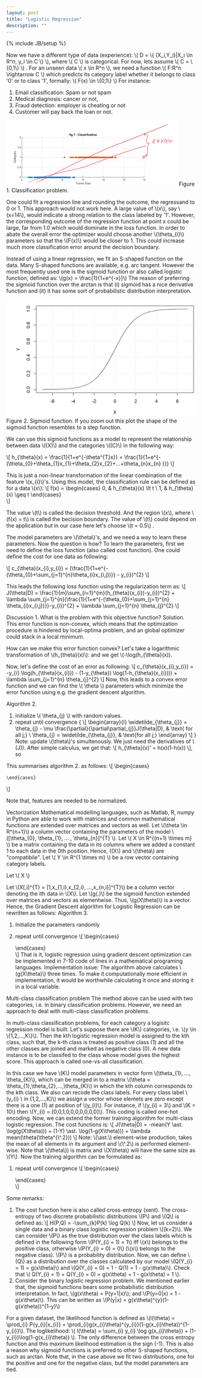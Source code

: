 ```yaml
---
layout: post
title: "Logistic Regression"
description: ""
---
```

{% include JB/setup %}

Now we have a different type of data (experience): \\( D = \\{ (X_i,Y_i)|X_i \in R^n, y_i \in C \\} \\), where \\( C \\) is categorical. For now, lets
assume \\( C = \\{0,1\\} \\) . For an unseen data \\( x \in R^n \\), we need a function \\( F:R^n \rightarrow  C \\) which predicts its category label whether
it belongs to class '0' or to class '1', formally: \\( F(x) \in \\{0,1\\} \\)
For instance:
1. Email classification: Spam or not spam
2. Medical diagnosis: cancer or not,
3. Fraud detection: employer is cheating or not
4. Customer will pay back the loan or not.

![Figure 1](Figure1.png)
Figure 1. Classification problem.

One could fit a regression line and rounding the outcome, the regressand to 0 or 1. This approach would not work here.
A large value of \\(x\\), say \\(x=14\\), would indicate a strong relation to the class labeled by '1'. However, the corresponding
outcome of the regression function at point x could be large, far from 1.0 which would dominate in the loss function. In order to abate the overall
error the optimizer would choose another \\(\theta_{i}\\) parameters so that the \\(F(x)\\) would be closer to 1. This could increase much more 
classification error around the decision boundary.

Instead of using a linear regression, we fit an S-shaped function on the data. Many S-shaped functions are available, e.g.
arc tangent. However the most frequently used one is the sigmoid function or also called logistic function, defined as: \\(g(x) = \frac{1}{1+e^{-x}}\\)
The reason of preferring the sigmoid function over the arctan is that (i) sigmoid has a nice derivative function and (it) it
has some sort of probabilistic distribution interpretation.

![Figure 2](Figure2.png)
Figure 2. Sigmoid function. If you zoom out this plot the shape of the sigmoid function resembles to a step function.


We can use this sigmoid functions as a model to represent the relationship between data \\((X)\\) and the categories \\((C)\\) in
the following way:

\\[ h_{\theta}(x) = \frac{1}{1+e^{-\theta^{T}x}} = \frac{1}{1+e^{-(\theta_{0}+\theta_{1}x_{1}+\theta_{2}x_{2}+...+\theta_{n}x_{n} )}} \\]

This is just a non-linear transformation of the linear combination of the feature \\(x_{i}\\)'s. Using this model, the classification rule can be defined as for a data \\(x\\):
\\[ 
    f(x) = 
    \begin{cases}
      0, & h_{\theta}(x) \lt t \\
      1, & h_{\theta}(x) \geq t
    \end{cases}       
\\]

The value \\(t\\) is called the decision threshold. And the region \\(x\\), where \\(f(x) = t\\) is called the becision boundary. The value
of \\(t\\) could depend on the application but in our case here let's choose \\(t = 0.5\\) .

The model parameters are \\(\theta\\)'s, and we need a way to learn these parameters. Now the question is how?
To learn the parameters, first we need to define the loss function (also called cost function). One could define the cost
for one data as following:

\\[ c_{\theta}(x_{i},y_{i}) = (\frac{1}{1+e^{-(\theta_{0}+\sum_{j=1}^{n}\theta_{i}x_{i,j})}} - y_{i})^{2} \\]

This leads the following loss function using the regularization term as:
\\[ J(\theta|D) = \frac{1}{m}\sum_{i=1}^{m}(h_{theta}(x_{i})-y_{i})^{2} + \lambda \sum_{j=1}^{n}(\frac{1}{1+e^{-(\theta_{0}+\sum_{j=1}^{n} \theta_{i}x_{i,j})}}-y_{i})^{2} + \lambda \sum_{j=1}^{n} \theta_{j}^{2} \\]

Discussion 1. What is the problem with this objective function?
Solution. This error function is non-convex, which means that the optimization procedure is hindered by local-optima problem, and an global optimizer could stack in a local minimum.

How can we make this error function convex?
Let's take a logarithmic transformation of \\(h_{theta}(x)\\): and we get \\(-\log(h_{\theta}(x)).

Now, let's define the cost of an error as following: 
\\[ c_{\theta}(x_{i},y_{i}) = -y_{i} \log(h_{\theta}(x_{i})) - (1-y_{\theta}) \log(1-h_{\theta}(x_{i}))) + \lambda \sum_{j=1}^{n} \theta_{j}^{2} \\]
Now, this leads to a convex error function and we can find the \\( \theta \\) parameters which minimize the error function using e.g. the gradient descent algorithm.

Algorithm 2.
1. initialize \\( \theta_{j} \\) with random values.
2. repeat until convergence {
    \\[ 
    \begin{array}{l}
        \widetilde_{\theta_{j}} = \theta_{j} - \mu \frac{\partial}{\partial\partial_{j}}J(\theta|D), & \text{ for all j;} \\
        \theta_{j} = \widetilde_{\theta_{j}}, & \text{for all j;} 
    \end{array}
    \\]
}
Note: update \\(\theta\\)'s simultenously.
We just need the derivatives of \\(J\)). After simple calculus, we get that:
\\[ h_{\theta}(x)' = h(x)(1-h(x)) \\], so

This summarises algorithm 2. as follows:
\\[ 
    \begin{cases}

    \end{cases}       
\\]

Note that, features are needed to be normalized.



Vectorization
Mathematical modelling languages, such as Matlab, R, numpy in Python are able to work with matrices and common mathematical functions are extended over matrices and vectors as well.
Let \\(\theta \in R^{n+1}\\) a column vector containing the parameters of the model \\([\theta_{0}, \theta_{1}, ... , \theta_{n}]^{T} \\). Let \\( X \in R^{(n+1) \times m} \\) be a
matrix containing the data in its columns where we added a constant 1 to each data in the 0th position.
Hence, \((X\\) and \\(\theta\\) are "compatibile". Let \\( Y \in R^{1 \times m} \\) be a row vector containing category labels.

Let \\( X \\)

Let \\(X[,i]^{T} = [1,x_{1,i},x_{2,i}, ...,x_{n,i}]^{T}\\) be a column vector denoting the ith data in \\(X\\). Let \\(g(.)\\) be the sigmoid function
extended over matrices and vectors as elementwise. Thus, \\(g(X\theta)\\) is a vector.
Hence, the Gradient Descent algorithm for Logistic Regression can be rewritten as follows:
Algorithm 3.
1. Initialize the parameters randomly
2. repeat until convergence  \\[ 
    \begin{cases}

    \end{cases}       
\\]
That is it, logistic regression using gradient descent optimization can be implemented in 7-10 code of lines in a mathematical programing languages.
Implementation issue: The algorithm above calculates \\(g(X\theta)\\) three times. To make it computationally more efficient in implementation, it would be 
worthwhile calculating it once and storing it in a local variable.

Multi-class classification problem
The method above can be used with two categories, i.e. in binary classification problems. However, we need an approach to deal with multi-class classification problems.

In multi-class classification problems, for each category a logisitc regression model is built. Let's suppose there are \\(K\\) categories, i.e. \\(y \in \\{1,2,...,K\\}\\).
Then the kth logistic regression model is assigned to the kth class, such that, the k-th class is treated as positive class (1) and all the other classes are joined 
and marked as negative class (0). A new data instance is to be classifed to the class whose model gives the highest score. This approach is called one-vs-all classification.

In this case we have \\(K\\) model parameters in vector form \\(\theta_{1}, ..., \theta_{K}\\), which can be merged in to a matrix \\(\theta = \theta_{1},\theta_{2},...,\theta_{K}\\) in which the kth column corresponds to the kth class.
We also can recode the class labels. For every class label \\(y_{i} \ in {1,2,...,K}\\) we assign a vector whose elemets are zero except there is a one (1) at position of \\(y_{i}\\). For instance, if \\(y_{i} = 3\\) and \\(K = 10\\) then \\(Y_{i} = [0,0,1,0,0,0,0,0,0,0]\\). This coding is called one-hot encoding. Now, we can extend the former training algorithm for multi-class logistic regression. The cost functions is:
\\[ J(\theta|D) = -mean(Y \ast. \log(g(X\theta))) + (1-Y) \ast. \log(1-g(X\theta))) + \lambda mean(\theta(\theta^{\\^.2})) \\]
Note: \\(\ast.\\) element-wise production, takes the mean of all elements in its argument and \\(\\^.2\\) is performed element-wise. Note that \\(\theta\\)) is matrix and \\(X\theta\\) will have the same size as \\(Y\\).
Now the training algorithm can be formulated as:
1. repeat until convergence  \\[ 
    \begin{cases}

    \end{cases}       
\\]


Some remarks:
1. The cost function here is also called cross-entropy (xent). The cross-entropy of two discrete probabilistic distributions \\(P\\) and \\(Q\\) is defined as:
\\[ H(P,Q) = -\sum_{k}P(k) \log Q(k) \\] Now, let us consider a single data and a binary class logistic regression problem \\((k=2)\\). We can consider \\(P\\) as the true distribution over the class labels which is defined in the following form \\(P(Y_{i} = 1) = 1\\) iff \\(x\\) belongs to the positive class, otherwise  \\(P(Y_{i} = 0) = 0\\) (\\(x\\) belongs to the negative class). \\(P\\) is a probability distribution. Now, we can define \\(Q\\) as a distribution over the classes calculated by our model \\(Q(Y_{i} = 1) = g(x\theta)\\) and \\(Q(Y_{i} = 0) = 1 - Q(1) = 1 - g(x\theta)\\). Check that \\( Q(Y_{i} = 1) + Q(Y_{i} = 0) = g(x\theta) + 1 - g(x\theta) = 1 \\).
2. Consider the binary logistic regression problem. We mentioned earlier that, the sigmoid functions bears some probabilistic distribution interpretation. In fact, \\(g(x\theta) = P(y=1|x)\\); and \\(P(y=0|x) = 1 - g(x\theta)\\). This can be written as \\(P(y|x) = g(x\theta)^{y}(1-g(x\theta))^{1-y}\\)


For a given dataset, the likelihood function is defined as \\(l(\theta) = \prod_{i} P{y_{i}|x_{i}} = \prod_{i}g(x_{i}\theta)^{y_{i}}(1-g(x_{i}\theta))^{1-y_{i}}\\).
The loglikelihood: \\( l(\theta) = \sum_{i} y_{i} \log g(x_{i}\theta}) + (1-y_{i})\log(1-g(x_{i}\theta)) \\). The only difference between the cross entropy function and this maximum likelihood estimation is the sign (-1). This is also a reason why sigmoid functions is preferred to other S-shaped functions, such as arctan. Note that, in the case above we fit two distributions, one for the positive and one for the negative class, but the model parameters are tied.